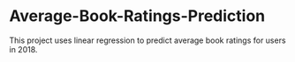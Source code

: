 # Average-Book-Ratings-Prediction
This project uses linear regression to predict average book ratings for users in 2018.
